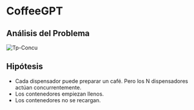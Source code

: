 # CoffeeGPT

## Análisis del Problema

![Tp-Concu](https://user-images.githubusercontent.com/67125933/231528209-6884b8e9-a849-43b8-8978-5a003ad37dd9.png)

## Hipótesis

- Cada dispensador puede preparar un café. Pero los N dispensadores actúan concurrentemente.
- Los contenedores empiezan llenos.
- Los contenedores no se recargan.

